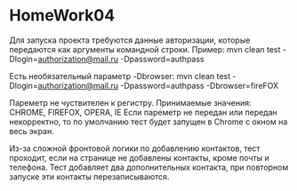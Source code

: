 # HomeWork04

Для запуска проекта требуются данные авторизации, которые передаются как аргументы командной строки.
Пример:
mvn clean test -Dlogin=authorization@mail.ru -Dpassword=authpass

Есть необязательный параметр -Dbrowser:
mvn clean test -Dlogin=authorization@mail.ru -Dpassword=authpass -Dbrowser=fireFOX

Пареметр не чуствителен к регистру. Принимаемые значения: CHROME, FIREFOX, OPERA, IE
Если пареметр не передан или передан некорректно, то по умолчанию тест будет запущен в Chrome с окном на весь экран.

Из-за сложной фронтовой логики по добавлению контактов, тест проходит, если на странице не добавлены контакты, кроме почты и телефона.
Тест добавляет два дополнительных контакта, при повторном запуске эти контакты перезаписываются.
